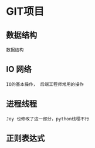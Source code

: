 # GIT项目

## 数据结构
    数据结构

## IO 网络
    IO的基本操作， 后端工程师常用的操作
    
## 进程线程

    Joy 也修改了这一部分，python线程不行

## 正则表达式
